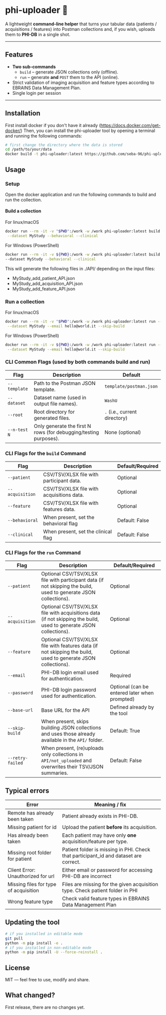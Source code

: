 # phi-uploader 🚀
A lightweight **command-line helper** that turns your tabular data (patients / acquisitions / features) into Postman collections and, if you wish, uploads them to **PHI-DB** in a single shot.

---

## Features
* **Two sub-commands**  
  * `build` – generate JSON collections only (offline).  
  * `run`  – generate **and** `POST` them to the API (online).
* Strict validation of imaging acquisition and feature types according to EBRAINS Data Management Plan.
* Single login per session

---

## Installation

First install docker if you don't have it already (https://docs.docker.com/get-docker/)
Then, you can install the phi-uploader tool by opening a terminal and running the following commands:

```bash
# first change the directory where the data is stored
cd /path/to/your/data
docker build -t phi-uploader:latest https://github.com/seba-96/phi-uploader.git
```

## Usage
### Setup
Open the docker application and run the following commands to build and run the collection.

#### Build a collection
For linux/macOS
```bash
docker run --rm -it -v "$PWD":/work -w /work phi-uploader:latest build --patient participants.tsv --acquisition acquisitions.tsv \
 --dataset MyStudy --behavioral --clinical 
```
For Windows (PowerShell)
```bash
docker run --rm -it -v ${PWD}:/work -w /work phi-uploader:latest build --patient participants.tsv --acquisition acquisitions.tsv \
--dataset MyStudy --behavioral --clinical
```
This will generate the following files in ./API/ depending on the input files:
- MyStudy_add_patient_API.json
- MyStudy_add_acquisition_API.json
- MyStudy_add_feature_API.json

### Run a collection
For linux/macOS
```bash
docker run --rm -it -v "$PWD":/work -w /work phi-uploader:latest run --patient participants.tsv --acquisition acquisitions.tsv \
 --dataset MyStudy --email hello@world.it --skip-build
```
For Windows (PowerShell)
```bash
docker run --rm -it -v ${PWD}:/work -w /work phi-uploader:latest run --patient participants.tsv --acquisition acquisitions.tsv \
 --dataset MyStudy --email hello@world.it --skip-build
```


### CLI Common Flags (used by both commands build and run)

| Flag              | Description                                                                         | Default                        |
| ----------------- | ----------------------------------------------------------------------------------- |--------------------------------|
| `--template`      | Path to the Postman JSON template.                                                | `template/postman.json`        |
| `--dataset`       | Dataset name (used in output file names).                                          | `WashU`                        |
| `--root`          | Root directory for generated files.                                               | `.`  (i.e., current directory) |
| `--n-test N`      | Only generate the first N rows (for debugging/testing purposes).                    | None (optional)                |

### CLI Flags for the `build` Command

| Flag              | Description                                                                         | Default/Required        |
| ----------------- | ----------------------------------------------------------------------------------- | ----------------------- |
| `--patient`       | CSV/TSV/XLSX file with participant data.                                            | Optional                |
| `--acquisition`   | CSV/TSV/XLSX file with acquisitions data.                                           | Optional                |
| `--feature`       | CSV/TSV/XLSX file with features data.                                               | Optional                |
| `--behavioral`    | When present, set the behavioral flag                          | Default: False          |
| `--clinical`      | When present, set the clinical flag                           | Default: False          |

### CLI Flags for the `run` Command

| Flag              | Description                                                                                                       | Default/Required                              |
| ----------------- |-------------------------------------------------------------------------------------------------------------------|-----------------------------------------------|
| `--patient`       | Optional CSV/TSV/XLSX file with participant data (if not skipping the build, used to generate JSON collections).  | Optional                                      |
| `--acquisition`   | Optional CSV/TSV/XLSX file with acquisitions data (if not skipping the build, used to generate JSON collections). | Optional                                      |
| `--feature`       | Optional CSV/TSV/XLSX file with features data (if not skipping the build, used to generate JSON collections).     | Optional                                      |
| `--email`         | PHI-DB login email used for authentication.                                                                       | Required                                      |
| `--password`      | PHI-DB login password used for authentication.                                                                    | Optional (can be entered later when prompted) |
| `--base-url`      | Base URL for the API                                                                                              | Defined already by the tool                   |
| `--skip-build`    | When present, skips building JSON collections and uses those already available in the `API/` folder.              | Default: True                                 |
| `--retry-failed`  | When present, (re)uploads only collections in `API/not_uploaded` and overwrites their TSV/JSON summaries.         | Default: False                                |


## Typical errors
| Error                                 | Meaning / fix                                                                        |
|---------------------------------------|--------------------------------------------------------------------------------------|
| Remote has already been taken         | Patient already exists in PHI-DB.                                                    |
| Missing patient for id                | Upload the patient **before** its acquisition.                                       |
| Has already been taken                | Each patient may have only **one** acquisition/feature per type.                     |
| Missing root folder for patient       | Patient folder is missing in PHI. Check that participant_id and dataset are correct. |
| Client Error: Unauthorized for url    | Either email or password for accessing PHI-DB are incorrect                          |
| Missing files for type of acquisition | Files are missing for the given acquisition type. Check patient folder in PHI        |
| Wrong feature type                    | Check valid feature types in EBRAINS Data Management Plan                            |



## Updating the tool
```bash
# if you installed in editable mode
git pull
python -m pip install -e .
# if you installed in non-editable mode
python -m pip install -U --force-reinstall .
```

## License
MIT — feel free to use, modify and share.

## What changed?
First release, there are no changes yet.




